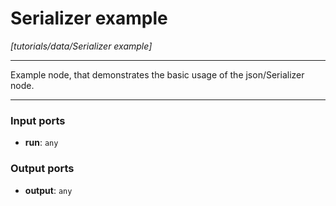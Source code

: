 # Serializer example

_[tutorials/data/Serializer example]_

---

Example node, that demonstrates the basic usage of the json/Serializer node.  

---

### Input ports

* __run__: ` any `

### Output ports

* __output__: ` any `

